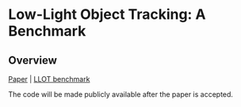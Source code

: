 # Low-Light Object Tracking: A Benchmark

## Overview

[Paper](https://arxiv.org/abs/2408.11463) | [LLOT benchmark](https://pan.baidu.com/s/1NvLQYoDFZgvMA0Jnq6YUkA?pwd=exyr)

The code will be made publicly available after the paper is accepted.
